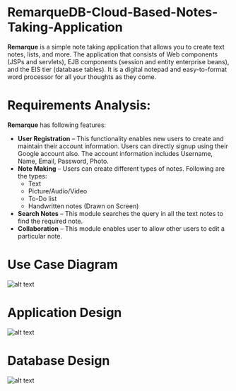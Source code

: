 # RemarqueDB-Cloud-Based-Notes-Taking-Application
**Remarque** is a simple note taking application that allows you to create text notes, lists, and more. The application that consists of Web components (JSPs and servlets), EJB components (session and entity enterprise beans), and the EIS tier (database tables). It is a digital notepad and easy-to-format word processor for all your thoughts as they come.

# Requirements Analysis:
**Remarque** has following features:
 - **User Registration** – This functionality enables new users to create and maintain their account information. Users can directly signup using their Google account also. The account information includes Username, Name, Email, Password, Photo.
 - **Note Making** – Users can create different types of notes. Following are the types:
    - Text
    - Picture/Audio/Video
    - To-Do list
    - Handwritten notes (Drawn on Screen)
- **Search Notes** – This module searches the query in all the text notes to find the required note.
- **Collaboration** – This module enables user to allow other users to edit a particular note.

# Use Case Diagram
![alt text](https://raw.githubusercontent.com/bhatiadivij/RemarqueDB-Cloud-Based-Notes-Taking-Application/master/Project%20Diagrams/ucd.jpg)

# Application Design
![alt text](https://raw.githubusercontent.com/bhatiadivij/RemarqueDB-Cloud-Based-Notes-Taking-Application/master/Project%20Diagrams/projectWorking.png)

# Database Design
![alt text](https://raw.githubusercontent.com/bhatiadivij/RemarqueDB-Cloud-Based-Notes-Taking-Application/master/Project%20Diagrams/db.png)
